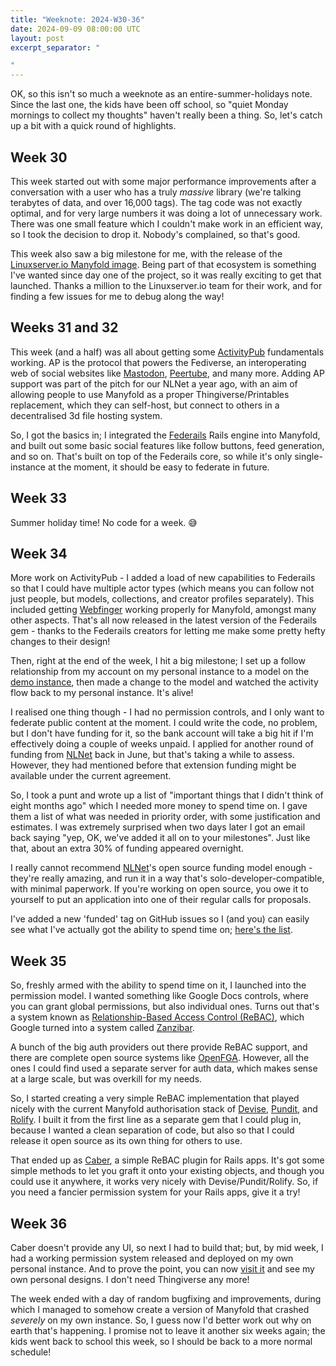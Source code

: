 ```yaml
---
title: "Weeknote: 2024-W30-36"
date: 2024-09-09 08:00:00 UTC
layout: post
excerpt_separator: "

"
---
```

OK, so this isn't so much a weeknote as an entire-summer-holidays note. Since the last one, the kids have been off school, so "quiet Monday mornings to collect my thoughts" haven't really been a thing. So, let's catch up a bit with a quick round of highlights.

## Week 30

This week started out with some major performance improvements after a conversation with a user who has a truly *massive* library (we're talking terabytes of data, and over 16,000 tags). The tag code was not exactly optimal, and for very large numbers it was doing a lot of unnecessary work. There was one small feature which I couldn't make work in an efficient way, so I took the decision to drop it. Nobody's complained, so that's good.

This week also saw a big milestone for me, with the release of the [Linuxserver.io Manyfold image](https://docs.linuxserver.io/images/docker-manyfold/). Being part of that ecosystem is something I've wanted since day one of the project, so it was really exciting to get that launched. Thanks a million to the Linuxserver.io team for their work, and for finding a few issues for me to debug along the way!

## Weeks 31 and 32

This week (and a half) was all about getting some [ActivityPub](https://activitypub.rocks) fundamentals working. AP is the protocol that powers the Fediverse, an interoperating web of social websites like [Mastodon](https://joinmastodon.org), [Peertube](https://joinpeertube.org/), and many more. Adding AP support was part of the pitch for our NLNet a year ago, with an aim of allowing people to use Manyfold as a proper Thingiverse/Printables replacement, which they can self-host, but connect to others in a decentralised 3d file hosting system.

So, I got the basics in; I integrated the [Federails](https://gitlab.com/experimentslabs/federails) Rails engine into Manyfold, and built out some basic social features like follow buttons, feed generation, and so on. That's built on top of the Federails core, so while it's only single-instance at the moment, it should be easy to federate in future.

## Week 33

Summer holiday time! No code for a week. 😅

## Week 34

More work on ActivityPub - I added a load of new capabilities to Federails so that I could have multiple actor types (which means you can follow not just people, but models, collections, and creator profiles separately). This included getting [Webfinger](https://en.wikipedia.org/wiki/WebFinger) working properly for Manyfold, 	amongst many other aspects. That's all now released in the latest version of the Federails gem - thanks to the Federails creators for letting me make some pretty hefty changes to their design!

Then, right at the end of the week, I hit a big milestone; I set up a follow relationship from my account on my personal instance to a model on the [demo instance](https://try.manyfold.app), then made a change to the model and watched the activity flow back to my personal instance. It's alive!

I realised one thing though - I had no permission controls, and I only want to federate public content at the moment. I could write the code, no problem, but I don't have funding for it, so the bank account will take a big hit if I'm effectively doing a couple of weeks unpaid. I applied for another round of funding from [NLNet](https://nlnet.nl/) back in June, but that's taking a while to assess. However, they had mentioned before that extension funding might be available under the current agreement.

So, I took a punt and wrote up a list of "important things that I didn't think of eight months ago" which I needed more money to spend time on. I gave them a list of what was needed in priority order, with some justification and estimates. I was extremely surprised when two days later I got an email back saying "yep, OK, we've added it all on to your milestones". Just like that, about an extra 30% of funding appeared overnight.

I really cannot recommend [NLNet](https://nlnet.nl/)'s open source funding model enough - they're really amazing, and run it in a way that's solo-developer-compatible, with minimal paperwork. If you're working on open source, you owe it to yourself to put an application into one of their regular calls for proposals.

I've added a new 'funded' tag on GitHub issues so I (and you) can easily see what I've actually got the ability to spend time on; [here's the list](https://github.com/manyfold3d/manyfold/issues?q=is:issue+is:open+label:funded).

## Week 35

So, freshly armed with the ability to spend time on it, I launched into the permission model. I wanted something like Google Docs controls, where you can grant global permissions, but also individual ones. Turns out that's a system known as [Relationship-Based Access Control (ReBAC)](https://en.wikipedia.org/wiki/Relationship-based_access_control), which Google turned into a system called [Zanzibar](https://research.google/pubs/zanzibar-googles-consistent-global-authorization-system/).

A bunch of the big auth providers out there provide ReBAC support, and there are complete open source systems like [OpenFGA](https://openfga.dev/). However, all the ones I could find used a separate server for auth data, which makes sense at a large scale, but was overkill for my needs.

So, I started creating a very simple ReBAC implementation that played nicely with the current Manyfold authorisation stack of [Devise](https://github.com/heartcombo/devise), [Pundit](https://github.com/varvet/pundit), and [Rolify](https://github.com/RolifyCommunity/rolify). I built it from the first line as a separate gem that I could plug in, because I wanted a clean separation of code, but also so that I could release it open source as its own thing for others to use.

That ended up as [Caber](https://github.com/manyfold3d/caber), a simple ReBAC plugin for Rails apps. It's got some simple methods to let you graft it onto your existing objects, and though you could use it anywhere, it works very nicely with Devise/Pundit/Rolify. So, if you need a fancier permission system for your Rails apps, give it a try!

## Week 36

Caber doesn't provide any UI, so next I had to build that; but, by mid week, I had a working permission system released and deployed on my own personal instance. And to prove the point, you can now [visit it](https://manyfold.floppy.org.uk/models) and see my own personal designs. I don't need Thingiverse any more!

The week ended with a day of random bugfixing and improvements, during which I managed to somehow create a version of Manyfold that crashed *severely* on my own instance. So, I guess now I'd better work out why on earth that's happening. I promise not to leave it another six weeks again; the kids went back to school this week, so I should be back to a more normal schedule!
